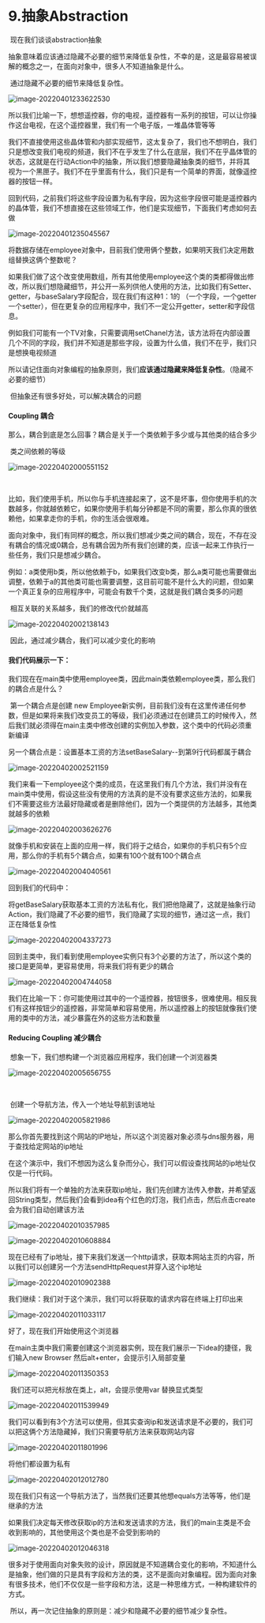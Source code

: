 # 9.抽象Abstraction

​		现在我们谈谈abstraction抽象

​		抽象意味着应该通过隐藏不必要的细节来降低复杂性，不幸的是，这是最容易被误解的概念之一，在面向对象中，很多人不知道抽象是什么。

​		通过隐藏不必要的细节来降低复杂性。

![image-20220401233622530](../../../../../.vuepress/public/images/image-20220401233622530.png)

​		所以我们比喻一下，想想遥控器，你的电视，遥控器有一系列的按钮，可以让你操作这台电视，在这个遥控器里，我们有一个电子版，一堆晶体管等等

​		我们不直接使用这些晶体管和内部实现细节，这太复杂了，我们也不想明白，我们只是想改变我们电视的频道，我们不在乎发生了什么在底层，我们不在乎晶体管的状态，这就是在行动Action中的抽象，所以我们想要隐藏抽象类的细节，并将其视为一个黑匣子。我们不在乎里面有什么，我们只是有一个简单的界面，就像遥控器的按钮一样。



​	回到代码，之前我们将这些字段设置为私有字段，因为这些字段很可能是遥控器内的晶体管，我们不想直接在这些领域工作，他们是实现细节，下面我们考虑如何去做

![image-20220401235045567](../../../../../.vuepress/public/images/image-20220401235045567.png)



​	将数据存储在employee对象中，目前我们使用俩个整数，如果明天我们决定用数组替换这俩个整数呢？

​	如果我们做了这个改变使用数组，所有其他使用employee这个类的类都得做出修改，所以我们想隐藏细节，并公开一系列供他人使用的方法，比如我们有Setter、getter，与baseSalary字段配合，现在我们有这种1：1的 （一个字段，一个getter一个setter），但在更复杂的应用程序中，我们不一定公开getter，setter和字段信息。

​	例如我们可能有一个TV对象，只需要调用setChanel方法，该方法将在内部设置几个不同的字段，我们并不知道是那些字段，设置为什么值，我们不在乎，我们只是想换电视频道

​	所以请记住面向对象编程的抽象原则，我们**应该通过隐藏来降低复杂性**。（隐藏不必要的细节）

​	但抽象还有很多好处，可以解决耦合的问题





#### Coupling 耦合

​	那么，耦合到底是怎么回事？耦合是关于一个类依赖于多少或与其他类的结合多少

​	类之间依赖的等级

![image-20220402000551152](../../../../../.vuepress/public/images/image-20220402000551152.png)

​	

​		比如，我们使用手机，所以你与手机连接起来了，这不是坏事，但你使用手机的次数越多，你就越依赖它，如果你使用手机每分钟都是不同的需要，那么你真的很依赖他，如果拿走你的手机，你的生活会很艰难。

​		面向对象中，我们有同样的概念，所以我们想减少类之间的耦合，现在，不存在没有耦合的情况或0耦合，总有耦合因为所有我们创建的类，应该一起来工作执行一些任务，我们只是想减少耦合。

​	例如：a类使用b类，所以他依赖于b，如果我们改变b类，那么a类可能也需要做出调整，依赖于a的其他类可能也需要调整，这目前可能不是什么大的问题，但如果一个真正复杂的应用程序中，可能会有数千个类，这就是我们耦合类多的问题

​	相互关联的关系越多，我们的修改代价就越高

![image-20220402002138143](../../../../../.vuepress/public/images/image-20220402002138143.png)



​	因此，通过减少耦合，我们可以减少变化的影响



#### 我们代码展示一下：

​		我们现在在main类中使用employee类，因此main类依赖employee类，那么我们的耦合点是什么？

​		第一个耦合点是创建 new Employee新实例，目前我们没有在这里传递任何参数，但是如果将来我们改变员工的等级，我们必须通过在创建员工的时候传入，然后我们就必须得在main主类中修改创建的实例加入参数，这个类中的代码必须重新编译

​		另一个耦合点是：设置基本工资的方法setBaseSalary--到第9行代码都属于耦合

![image-20220402002521159](../../../../../.vuepress/public/images/image-20220402002521159.png)



​	我们来看一下employee这个类的成员，在这里我们有几个方法，我们并没有在main类中使用，假设这些没有使用的方法真的是不没有要求这些方法的，如果我们不需要这些方法最好隐藏或者是删除他们，因为一个类提供的方法越多，其他类就越多的依赖

![image-20220402003626276](../../../../../.vuepress/public/images/image-20220402003626276.png)



就像手机和安装在上面的应用一样，我们将于之结合，如果你的手机只有5个应用，那么你的手机有5个耦合点，如果有100个就有100个耦合点

![image-20220402004040561](../../../../../.vuepress/public/images/image-20220402004040561.png)



 回到我们的代码中：

​	将getBaseSalary获取基本工资的方法私有化，我们把他隐藏了，这就是抽象行动Action，我们隐藏了不必要的细节，我们隐藏了实现的细节，通过这一点，我们正在降低复杂性

![image-20220402004337273](../../../../../.vuepress/public/images/image-20220402004337273.png)



​	回到主类中，我们看到使用employee实例只有3个必要的方法了，所以这个类的接口是更简单，更容易使用，将来我们将有更少的耦合

![image-20220402004744058](../../../../../.vuepress/public/images/image-20220402004744058.png)



​	我们在比喻一下：你可能使用过其中的一个遥控器，按钮很多，很难使用。相反我们有这样按钮少的遥控器，非常简单和容易使用，所以遥控器上的按钮就像我们使用的类中的方法，减少暴露在外的这些方法和数量



#### Reducing Coupling 减少耦合

​	想象一下，我们想构建一个浏览器应用程序，我们创建一个浏览器类

![image-20220402005656755](../../../../../.vuepress/public/images/image-20220402005656755.png)

​	

​	创建一个导航方法，传入一个地址导航到该地址

![image-20220402005821986](../../../../../.vuepress/public/images/image-20220402005821986.png)

​	那么你首先要找到这个网站的IP地址，所以这个浏览器对象必须与dns服务器，用于查找给定网站的ip地址

​	在这个演示中，我们不想因为这么复杂而分心，我们可以假设查找网站的ip地址仅仅是一行代码。

​	所以我们将有一个单独的方法来获取ip地址，我们先创建方法传入参数，并希望返回String类型，然后我们会看到idea有个红色的灯泡，我们点击，然后点击create会为我们自动创建该方法

![image-20220402010357985](../../../../../.vuepress/public/images/image-20220402010357985.png)



![image-20220402010608884](../../../../../.vuepress/public/images/image-20220402010608884.png)



现在已经有了ip地址，接下来我们发送一个http请求，获取本网站主页的内容，所以我们可以创建另一个方法sendHttpRequest并穿入这个ip地址

![image-20220402010902388](../../../../../.vuepress/public/images/image-20220402010902388.png)



​	我们继续：我们对于这个演示，我们可以将获取的请求内容在终端上打印出来

![image-20220402011033117](../../../../../.vuepress/public/images/image-20220402011033117.png)



好了，现在我们开始使用这个浏览器

​	在main主类中我们需要创建这个浏览器实例，现在我们展示一下idea的捷径，我们输入new Browser 然后alt+enter，会提示引入局部变量

![image-20220402011350353](../../../../../.vuepress/public/images/image-20220402011350353.png)



​	我们还可以把光标放在类上，alt，会提示使用var 替换显式类型

![image-20220402011539949](../../../../../.vuepress/public/images/image-20220402011539949.png)



我们可以看到有3个方法可以使用，但其实查询ip和发送请求是不必要的，我们可以把这俩个方法隐藏掉，我们只需要导航方法来获取网站内容

![image-20220402011801996](../../../../../.vuepress/public/images/image-20220402011801996.png)



将他们都设置为私有

![image-20220402012012780](../../../../../.vuepress/public/images/image-20220402012012780.png)



现在我们只有这一个导航方法了，当然我们还要其他想equals方法等等，他们是继承的方法

​	如果我们决定每天修改获取ip的方法和发送请求的方法，我们的main主类是不会收到影响的，其他使用这个类也是不会受到影响的

![image-20220402012046318](../../../../../.vuepress/public/images/image-20220402012046318.png)

​		很多对于使用面向对象失败的设计，原因就是不知道耦合变化的影响，不知道什么是抽象，他们做的只是具有字段和方法的类，这不是面向对象编程。因为面向对象有很多技术，他们不仅仅是一些字段和方法，这是一种思维方式，一种构建软件的方式。

​	所以，再一次记住抽象的原则是：减少和隐藏不必要的细节减少复杂性。









































​	





















































